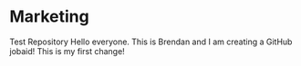 # Marketing
Test Repository
Hello everyone. This is Brendan and I am creating a GitHub jobaid! This is my first change!
